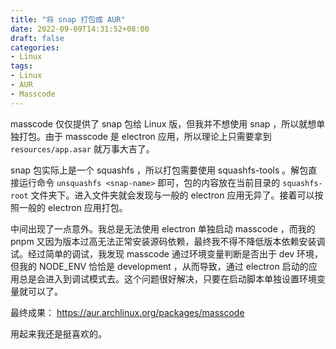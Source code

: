 ```yaml
---
title: "将 snap 打包成 AUR"
date: 2022-09-09T14:31:52+08:00
draft: false
categories:
- Linux
tags:
- Linux
- AUR
- Masscode
---
```


masscode 仅仅提供了 snap 包给 Linux 版，但我并不想使用 snap ，所以就想单独打包。由于 masscode 是 electron 应用，所以理论上只需要拿到 `resources/app.asar` 就万事大吉了。

snap 包实际上是一个 squashfs ，所以打包需要使用 squashfs-tools 。解包直接运行命令 `unsquashfs <snap-name>` 即可，包的内容放在当前目录的 `squashfs-root` 文件夹下。进入文件夹就会发现与一般的 electron 应用无异了。接着可以按照一般的 electron 应用打包。

中间出现了一点意外。我总是无法使用 electron 单独启动 masscode ，而我的 pnpm 又因为版本过高无法正常安装源码依赖，最终我不得不降低版本依赖安装调试。经过简单的调试，我发现 masscode 通过环境变量判断是否出于 dev 环境，但我的 NODE_ENV 恰恰是 development ，从而导致，通过 electron 启动的应用总是会进入到调试模式去。这个问题很好解决，只要在启动脚本单独设置环境变量就可以了。

最终成果： https://aur.archlinux.org/packages/masscode

用起来我还是挺喜欢的。
